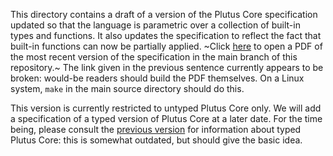 This directory contains a draft of a version of the Plutus Core specification
updated so that the language is parametric over a collection of built-in types
and functions.  It also updates the specification to reflect the fact that
built-in functions can now be partially applied.  ~Click
[here](https://plutus.cardano.intersectmbo.org/resources/plutus-core-spec.pdf)
to open a PDF of the most recent version of the specification in the main branch
of this repository.~  The link given in the previous sentence currently appears to be broken: would-be readers should build the PDF themselves.  On a Linux system, `make` in the main source directory should do this.

This version is currently restricted to untyped Plutus Core only. We will add a
specification of a typed version of Plutus Core at a later date.  For the time
being, please consult the [previous version](../plutus-core-spec-old) for
information about typed Plutus Core: this is somewhat outdated, but should give
the basic idea.
